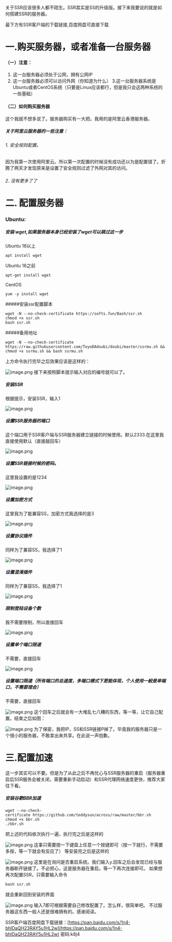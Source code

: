 关于SSR应该很多人都不陌生。SSR其实是SS的升级版。接下来我要说的就是如何搭建SSR的服务器。

最下方有SSR客户端的下载链接,百度网盘可直接下载

# 一.购买服务器，或者准备一台服务器
#### （一）注意：
1. 这一台服务器必须处于公网，拥有公网IP
2. 这一台服务器必须可以访问外网（你知道为什么）
3.这一台服务器系统是Ubuntu或者CentOS系统（只要是Linux应该都行，但是我只会这两种系统的一些基础）
#### （二）如何购买服务器
这个我就不想多说了。服务器购买有一大把。我用的是阿里云香港服务器。
##### 关于阿里云服务器的一些注意：
###### 1. 安全规则配置。
因为我第一次使用阿里云。所以第一次配置的时候没有成功还以为是配置错了。折腾了两天才发现原来是设置了安全规则过滤了外网对其的访问。
###### 2. 没有更多了了
# 二. 配置服务器
### Ubuntu:
##### 安装 wget,如果服务器本身已经安装了wget可以跳过这一步
Ubuntu 16以上
```terminal
apt install wget
```
Ubuntu 16之前
```terminal
apt-get install wget
```
CentOS
```terminal
yum -y install wget
```
#####安装ssr配置脚本

```terminal
wget -N --no-check-certificate https://softs.fun/Bash/ssr.sh
chmod +x ssr.sh
bash ssr.sh
```
#####备用地址

```terminal
wget -N --no-check-certificate https://raw.githubusercontent.com/ToyoDAdoubi/doubi/master/ssrmu.sh && chmod +x ssrmu.sh && bash ssrmu.sh

```
上方命令执行完毕之后效果应该是这样的：

![image.png](http://upload-images.jianshu.io/upload_images/6245842-c61be6d239fd67b8.png?imageMogr2/auto-orient/strip%7CimageView2/2/w/1240)
接下来按照脚本提示输入对应的编号就可以了。
##### 安装SSR
根据提示，安装SSR，输入1

![image.png](http://upload-images.jianshu.io/upload_images/6245842-60fd159675c8042b.png?imageMogr2/auto-orient/strip%7CimageView2/2/w/1240)

##### 设置SSR服务器的端口
这个端口用于SSR客户端与SSR服务器建立链接的时候使用。默认2333.在这里我直接使用默认（直接敲回车）

![image.png](http://upload-images.jianshu.io/upload_images/6245842-66b14c7d81e6ded1.png?imageMogr2/auto-orient/strip%7CimageView2/2/w/1240)
##### 设置SSR链接时候的密码。
这里我设置的是1234

![image.png](http://upload-images.jianshu.io/upload_images/6245842-5cba2d1cd6acd98e.png?imageMogr2/auto-orient/strip%7CimageView2/2/w/1240)
##### 设置加密方式
这里我为了能兼容SS，加密方式我选择的是3

![image.png](http://upload-images.jianshu.io/upload_images/6245842-18f33a5b3fac95ad.png?imageMogr2/auto-orient/strip%7CimageView2/2/w/1240)
##### 设置协议插件
同样为了兼容SS，我选择了1

![image.png](http://upload-images.jianshu.io/upload_images/6245842-ee8e3943d44afb5d.png?imageMogr2/auto-orient/strip%7CimageView2/2/w/1240)
##### 设置混淆插件
同样为了兼容SS，我选择了1

![image.png](http://upload-images.jianshu.io/upload_images/6245842-de7bbcd207d35201.png?imageMogr2/auto-orient/strip%7CimageView2/2/w/1240)
##### 限制登陆设备个数
我不需要限制，所以直接回车

![image.png](http://upload-images.jianshu.io/upload_images/6245842-8c0fac4bca1c8a78.png?imageMogr2/auto-orient/strip%7CimageView2/2/w/1240)
##### 设置单个端口限速
不需要，直接回车

![image.png](http://upload-images.jianshu.io/upload_images/6245842-ae7fe036f74bca1d.png?imageMogr2/auto-orient/strip%7CimageView2/2/w/1240)
##### 设置端口限速（所有端口的总速度，多端口模式下更能体现，个人使用一般是单端口，不需要理会）
不需要，直接回车

![image.png](http://upload-images.jianshu.io/upload_images/6245842-b11c869d20319366.png?imageMogr2/auto-orient/strip%7CimageView2/2/w/1240)
这个回车之后就会有一大堆乱七八糟的东西，等一等，让它自己配置。结束之后如图：

![image.png](http://upload-images.jianshu.io/upload_images/6245842-a0f12abc144bf3ac.png?imageMogr2/auto-orient/strip%7CimageView2/2/w/1240)
为了保密，我把IP，SS和SSR链接P掉了。毕竟我的服务器只是一个很小的服务器，不敢拿出来共享。在此说一声抱歉。
# 三.配置加速
这一步其实可以不要。但是为了从此之后不再忧心与SSR服务器的重启（服务器重启后SSR服务会被关闭，需要重新手动启动）和SSR代理网络速度更快，推荐大家往下看。
##### 安装谷歌BBR加速
```terminal
wget --no-check-certificate https://github.com/teddysun/across/raw/master/bbr.sh
chmod +x bbr.sh
./bbr.sh
```
把上述的代码依次执行一遍，执行完之后是这样的

![image.png](http://upload-images.jianshu.io/upload_images/6245842-efa9703df1b9363b.png?imageMogr2/auto-orient/strip%7CimageView2/2/w/1240)
这事只需要按一下键盘上任意一个按键即可（按一下就行，不需要多按，等一下就会有反应了）
等安装完之后是这样的

![image.png](http://upload-images.jianshu.io/upload_images/6245842-5bf4cb40ea037fa8.png?imageMogr2/auto-orient/strip%7CimageView2/2/w/1240)
这里是在询问是否重启系统。我们输入y.回车之后会发现已经与服务器断开链接了。不必担心，这是服务器在重启。等一下再次连接即可。
如果想再次配置SSR，只需要输入命令
```terminal
bash ssr.sh
```
就会重新回到安装的界面

![image.png](http://upload-images.jianshu.io/upload_images/6245842-e5b70e039cb0b0d5.png?imageMogr2/auto-orient/strip%7CimageView2/2/w/1240)
输入7即可根据需要自己修改配置了。怎么样，很简单吧。
不过服务器这东西一般人还是很难拥有的。感谢阅读。

SSR客户端百度网盘下载链接：[https://pan.baidu.com/s/1n4-bhlDaQH23RAY5u1HL2w](https://pan.baidu.com/s/1n4-bhlDaQH23RAY5u1HL2w)  密码:k8j4

